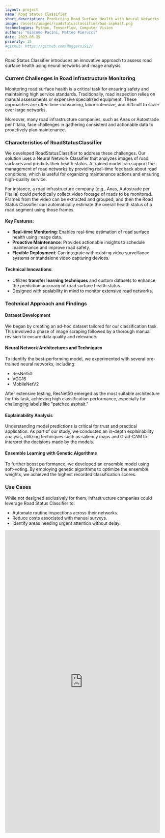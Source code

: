 ```yaml
---
layout: project
name: Road Status Classifier
short_description: Predicting Road Surface Health with Neural Networks and Image Analysis. 
image: /assets/images/roadstatusclassifier/bad-asphalt.png
technologies: Python, TensorFlow, Computer Vision
authors: "Giacomo Pacini, Matteo Pierucci"
date: 2023-06-25
priority: 15
#github: https://github.com/Ruggero1912/
---
```


Road Status Classifier introduces an innovative approach to assess road surface health using neural networks and image analysis.

### Current Challenges in Road Infrastructure Monitoring

Monitoring road surface health is a critical task for ensuring safety and maintaining high service standards. Traditionally, road inspection relies on manual assessments or expensive specialized equipment. These approaches are often time-consuming, labor-intensive, and difficult to scale over large networks.

Moreover, many road infrastructure companies, such as Anas or Autostrade per l'Italia, face challenges in gathering consistent and actionable data to proactively plan maintenance.

### Characteristics of RoadStatusClassifier

We developed RoadStatusClassifier to address these challenges. Our solution uses a Neural Network Classifier that analyzes images of road surfaces and predicts their health status. A trained model can support the management of road networks by providing real-time feedback about road conditions, which is useful for organizing maintenance actions and ensuring high-quality service.

For instance, a road infrastructure company (e.g., Anas, Autostrade per l'Italia) could periodically collect video footage of roads to be monitored. Frames from the video can be extracted and grouped, and then the Road Status Classifier can automatically estimate the overall health status of a road segment using those frames.

#### Key Features:
- **Real-time Monitoring**: Enables real-time estimation of road surface health using image data.
- **Proactive Maintenance**: Provides actionable insights to schedule maintenance and improve road safety.
- **Flexible Deployment**: Can integrate with existing video surveillance systems or standalone video capturing devices.

#### Technical Innovations:
- Utilizes **transfer learning techniques** and custom datasets to enhance the prediction accuracy of road surface health status.
- Designed with scalability in mind to monitor extensive road networks.


### Technical Approach and Findings

#### Dataset Development

We began by creating an ad-hoc dataset tailored for our classification task. This involved a phase of image scraping followed by a thorough manual revision to ensure data quality and relevance.

#### Neural Network Architectures and Techniques

To identify the best-performing model, we experimented with several pre-trained neural networks, including:
- ResNet50
- VGG16
- MobileNetV2

After extensive testing, ResNet50 emerged as the most suitable architecture for this task, achieving high classification performance, especially for challenging labels like "patched asphalt."

#### Explainability Analysis

Understanding model predictions is critical for trust and practical application. As part of our study, we conducted an in-depth explainability analysis, utilizing techniques such as saliency maps and Grad-CAM to interpret the decisions made by the models.

#### Ensemble Learning with Genetic Algorithms

To further boost performance, we developed an ensemble model using soft-voting. By employing genetic algorithms to optimize the ensemble weights, we achieved the highest recorded classification scores.

### Use Cases

While not designed exclusively for them, infrastructure companies could leverage Road Status Classifier to:
- Automate routine inspections across their networks.
- Reduce costs associated with manual surveys.
- Identify areas needing urgent attention without delay.

<p style="align:center;">
    <iframe src="https://www.linkedin.com/embed/feed/update/urn:li:ugcPost:7076837221877583872" height="985" width="504" frameborder="0" allowfullscreen="" title="Post incorporato"></iframe>
</p>